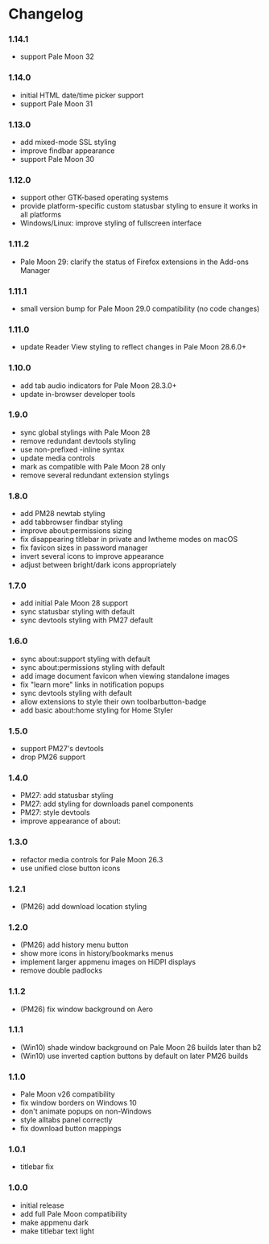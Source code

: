# Changelog

### 1.14.1
- support Pale Moon 32

### 1.14.0
- initial HTML date/time picker support
- support Pale Moon 31

### 1.13.0
- add mixed-mode SSL styling
- improve findbar appearance
- support Pale Moon 30

### 1.12.0
- support other GTK-based operating systems
- provide platform-specific custom statusbar styling to ensure it works in all platforms
- Windows/Linux: improve styling of fullscreen interface

### 1.11.2
- Pale Moon 29: clarify the status of Firefox extensions in the Add-ons Manager

### 1.11.1
- small version bump for Pale Moon 29.0 compatibility (no code changes)

### 1.11.0
- update Reader View styling to reflect changes in Pale Moon 28.6.0+

### 1.10.0
- add tab audio indicators for Pale Moon 28.3.0+
- update in-browser developer tools

### 1.9.0
- sync global stylings with Pale Moon 28
- remove redundant devtools styling
- use non-prefixed -inline syntax
- update media controls
- mark as compatible with Pale Moon 28 only
- remove several redundant extension stylings

### 1.8.0
- add PM28 newtab styling
- add tabbrowser findbar styling
- improve about:permissions sizing
- fix disappearing titlebar in private and lwtheme modes on macOS
- fix favicon sizes in password manager
- invert several icons to improve appearance
- adjust between bright/dark icons appropriately

### 1.7.0
- add initial Pale Moon 28 support
- sync statusbar styling with default
- sync devtools styling with PM27 default

### 1.6.0
- sync about:support styling with default
- sync about:permissions styling with default
- add image document favicon when viewing standalone images
- fix "learn more" links in notification popups
- sync devtools styling with default
- allow extensions to style their own toolbarbutton-badge
- add basic about:home styling for Home Styler

### 1.5.0
- support PM27's devtools
- drop PM26 support

### 1.4.0
- PM27: add statusbar styling
- PM27: add styling for downloads panel components
- PM27: style devtools
- improve appearance of about:

### 1.3.0
- refactor media controls for Pale Moon 26.3
- use unified close button icons

### 1.2.1
- (PM26) add download location styling

### 1.2.0
- (PM26) add history menu button
- show more icons in history/bookmarks menus
- implement larger appmenu images on HiDPI displays
- remove double padlocks

### 1.1.2
- (PM26) fix window background on Aero

### 1.1.1
- (Win10) shade window background on Pale Moon 26 builds later than b2
- (Win10) use inverted caption buttons by default on later PM26 builds

### 1.1.0
- Pale Moon v26 compatibility
- fix window borders on Windows 10
- don't animate popups on non-Windows
- style alltabs panel correctly
- fix download button mappings

### 1.0.1
- titlebar fix

### 1.0.0
- initial release
- add full Pale Moon compatibility
- make appmenu dark
- make titlebar text light

